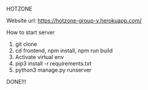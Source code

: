 HOTZONE

Website url: https://hotzone-group-v.herokuapp.com/


How to start server 

1. git clone 
2. cd frontend, npm install, npm run build
3. Activate virtual env
4. pip3 install -r requirements.txt
5. python3 manage.py runserver

DONE!!!
